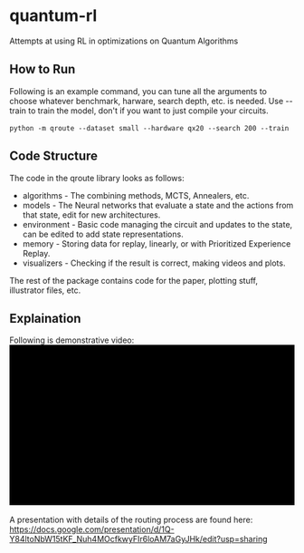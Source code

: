 # quantum-rl
Attempts at using RL in optimizations on Quantum Algorithms

## How to Run

Following is an example command, you can tune all the arguments to choose whatever benchmark, harware, search depth, etc. is needed. Use --train to train the model, don't if you want to just compile your circuits.
```shell
python -m qroute --dataset small --hardware qx20 --search 200 --train
```

## Code Structure

The code in the qroute library looks as follows:
* algorithms - The combining methods, MCTS, Annealers, etc.
* models - The Neural networks that evaluate a state and the actions from that state, edit for new architectures.
* environment - Basic code managing the circuit and updates to the state, can be edited to add state representations.
* memory - Storing data for replay, linearly, or with Prioritized Experience Replay.
* visualizers - Checking if the result is correct, making videos and plots.

The rest of the package contains code for the paper, plotting stuff, illustrator files, etc.

## Explaination

Following is demonstrative video:
![Routing Video](paper/video/example_routing_video.gif)

A presentation with details of the routing process are found here:
https://docs.google.com/presentation/d/1Q-Y84ltoNbW15tKF_Nuh4MOcfkwyFIr6loAM7aGyJHk/edit?usp=sharing
